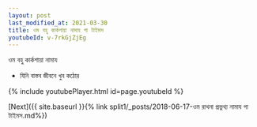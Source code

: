 ```yaml
---
layout: post
last_modified_at: 2021-03-30
title: ওম বহু কার্কশায়া নামায গা টাইমস
youtubeId: v-7rkGjZjEg
---
```

 
 
 ওম বহু কার্কশায়া নামায  
 
 -  যিনি বাস্তব জীবনে খুব কঠোর 
 
  
 
  
 
 
 
 
 
 


{% include youtubePlayer.html id=page.youtubeId %}
 
[Next]({{ site.baseurl }}{% link  split1/_posts/2018-06-17-ওম রাথনা প্রভুথ্য নামায গা টাইমস.md%})
 
